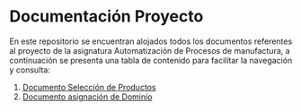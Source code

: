 # Documentación Proyecto

En este repositorio se encuentran alojados todos los documentos referentes al proyecto de la asignatura Automatización de Procesos de manufactura, a continuación se presenta una tabla de contenido para facilitar la navegación y consulta:

1. [Documento Selección de Productos](https://github.com/PurpleWood-APM/Documentacion-Proyecto/blob/main/SeleccionDeProductos.md)
2. [Documento asignación de Dominio](https://github.com/PurpleWood-APM/Documentacion-Proyecto/blob/main/AsignacionDeDominio.md)
